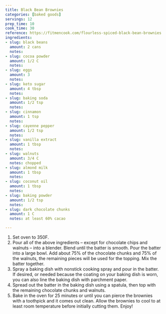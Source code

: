 ```yaml
---
title: Black Bean Brownies
categories: [baked goods]
servings: 12
prep_time: 10
cook_time: 30
reference: https://fitmencook.com/flourless-spiced-black-bean-brownies
ingredients:
- slug: black beans
  amount: 2 cans
  notes:
- slug: cocoa powder
  amount: 1/2 C
  notes:
- slug: eggs
  amount: 3
  notes:
- slug: keto sugar
  amount: 4 tbsp
  notes:
- slug: baking soda
  amount: 1/2 tsp
  notes:
- slug: cinnamon
  amount: 1 tsp
  notes:
- slug: cayenne pepper
  amount: 1/2 tsp
  notes:
- slug: vanilla extract
  amount: 1 tbsp
  notes:
- slug: walnuts
  amount: 3/4 C
  notes: chopped
- slug: almond milk
  amount: 1 tbsp
  notes:
- slug: coconut oil
  amount: 1 tbsp
  notes:
- slug: baking powder
  amount: 1/2 tsp
  notes:
- slug: dark chocolate chunks
  amount: 1 C
  notes: at least 60% cacao

---
```


1. Set oven to 350F.
2. Pour all of the above ingredients – except for chocolate chips and walnuts – into a blender.  Blend until the batter is smooth. Pour the batter into a large bowl. Add about 75% of the chocolate chunks and 75% of the walnuts, the remaining pieces will be used for the topping. Mix the batter together.
3. Spray a baking dish with nonstick cooking spray and pour in the batter. If desired, or needed because the coating on your baking dish is worn, you can also line the baking dish with parchment paper.
4. Spread out the batter in the baking dish using a spatula, then top with the remaining chocolate chunks and walnuts.
5. Bake in the oven for 25 minutes or until you can pierce the brownies with a toothpick and it comes out clean. Allow the brownies to cool to at least room temperature before initially cutting them. Enjoy!


